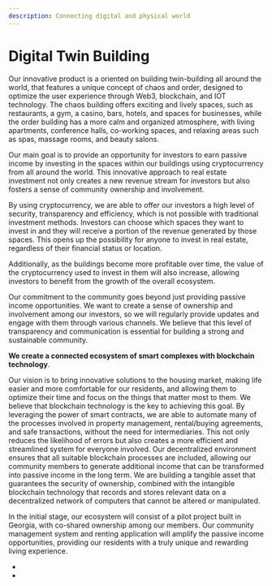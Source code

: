 ```yaml
---
description: Connecting digital and physical world
---
```


# Digital Twin Building

Our innovative product is a oriented on building twin-building all around the world, that features a unique concept of chaos and order, designed to optimize the user experience through Web3, blockchain, and IOT technology. The chaos building offers exciting and lively spaces, such as restaurants, a gym, a casino, bars, hotels, and spaces for businesses, while the order building has a more calm and organized atmosphere, with living apartments, conference halls, co-working spaces, and relaxing areas such as spas, massage rooms, and beauty salons.&#x20;

Our main goal is to provide an opportunity for investors to earn passive income by investing in the spaces within our buildings using cryptocurrency from all around the world. This innovative approach to real estate investment not only creates a new revenue stream for investors but also fosters a sense of community ownership and involvement.&#x20;

By using cryptocurrency, we are able to offer our investors a high level of security, transparency and efficiency, which is not possible with traditional investment methods. Investors can choose which spaces they want to invest in and they will receive a portion of the revenue generated by those spaces. This opens up the possibility for anyone to invest in real estate, regardless of their financial status or location.

&#x20;Additionally, as the buildings become more profitable over time, the value of the cryptocurrency used to invest in them will also increase, allowing investors to benefit from the growth of the overall ecosystem.&#x20;

Our commitment to the community goes beyond just providing passive income opportunities. We want to create a sense of ownership and involvement among our investors, so we will regularly provide updates and engage with them through various channels. We believe that this level of transparency and communication is essential for building a strong and sustainable community.

**We create a connected ecosystem of smart complexes with blockchain technology**.&#x20;

Our vision is to bring innovative solutions to the housing market, making life easier and more comfortable for our residents, and allowing them to optimize their time and focus on the things that matter most to them. We believe that blockchain technology is the key to achieving this goal. By leveraging the power of smart contracts, we are able to automate many of the processes involved in property management, rental/buying agreements, and safe transactions, without the need for intermediaries. This not only reduces the likelihood of errors but also creates a more efficient and streamlined system for everyone involved. Our decentralized environment ensures that all suitable blockchain processes are included, allowing our community members to generate additional income that can be transformed into passive income in the long term. We are building a tangible asset that guarantees the security of ownership, combined with the intangible blockchain technology that records and stores relevant data on a decentralized network of computers that cannot be altered or manipulated.

In the initial stage, our ecosystem will consist of a pilot project built in Georgia, with co-shared ownership among our members. Our community management system and renting application will amplify the passive income opportunities, providing our residents with a truly unique and rewarding living experience.



*
*
